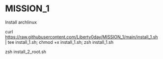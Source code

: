 # MISSION_1
Install archlinux

curl https://raw.githubusercontent.com/Liberty0day/MISSION_1/main/install_1.sh | tee install_1.sh; chmod +x install_1.sh; zsh install_1.sh

zsh install_2_root.sh

